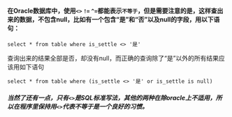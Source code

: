 #### 在Oracle数据库中，使用`<>` `!=` `^=`都能表示`不等于`，但是需要注意的是，这样查出来的数据，不包含null，比如有一个包含“是”和“否”以及null的字段，用以下语句：
```
select * from table where is_settle <> '是'
```
查询出来的结果全部是否，却没有null，而正确的查询除了“是”以外的所有结果应该用如下语句
```
select * from table where (is_settle <> '是' or is_settle is null)
```

##### 当然了还有一点，只有`<>`是SQL标准写法，其他的两种在除oracle上不适用，所以在程序里保持用`<>`代表不等于是一个良好的习惯。
